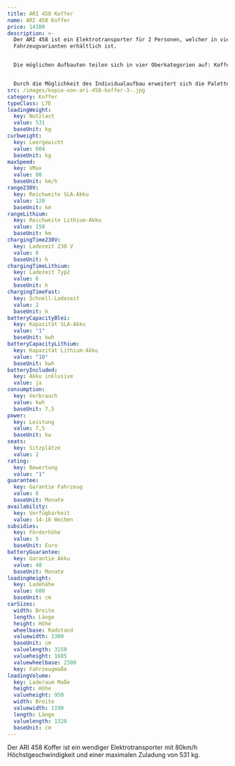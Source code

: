 ```yaml
---
title: ARI 458 Koffer
name: ARI 458 Koffer
price: 14100
description: >-
  Der ARI 458 ist ein Elektrotransporter für 2 Personen, welcher in vielen
  Fahrzeugvarianten erhältlich ist.


  Die möglichen Aufbauten teilen sich in vier Oberkategorien auf: Koffer, Pritsche, Kipper sowie den Individualaufbauten. Jedes dieser Modelle ist in zwei Aufbaulängen verfügbar: mit einer Ladeflächenlänge von 1,32 Meter sowie 1,55 Meter. In der Koffer-Version kommt des Weiteren eine XL-Version hinzu, deren Box mit einer Länge von 1,65 Meter sowie einer Höhe von 1,30 Meter das Raumvolumen auf knapp 3.000 Liter erhöht. Eine abgewandelte Art davon gibt es außerdem mit dem Alkoven-Aufbau, dessen Stauraum durch eine Erweiterung über der Kabine noch größer ausfällt und auch längere Gegenstände wie eine Leiter aufnehmen kann.


  Durch die Möglichkeit des Individualaufbau erweitert sich die Palette des ARI 458 noch einmal erheblich. Hier gibt es bspw. ein Laubgitter, welches für Gartenbaubetriebe und Kommunen eine praktische Möglichkeit bietet, Grünanlagen zu pflegen. Für Lieferanten von leicht verderblichen Lebensmitteln bietet ARI den 458 auch mit Kühl- bzw. Tiefkühlbox an. Sollten die speziellen Anforderungen eines Kunden mit all diesen Versionen noch nicht abgedeckt sei, kann dieser auch mit ARI zusammen an weiteren Individuallösungen arbeiten.
src: /images/kopie-von-ari-458-koffer-3-.jpg
category: Koffer
typeClass: L7E
loadingWeight:
  key: Nutzlast
  value: 531
  baseUnit: kg
curbweight:
  key: Leergewicht
  value: 604
  baseUnit: kg
maxSpeed:
  key: VMax
  value: 80
  baseUnit: km/h
range230V:
  key: Reichweite SLA-Akku
  value: 120
  baseUnit: km
rangeLithium:
  key: Reichweite Lithium-Akku
  value: 150
  baseUnit: km
chargingTime230V:
  key: Ladezeit 230 V
  value: 6
  baseUnit: h
chargingTimeLithium:
  key: Ladezeit Typ2
  value: 6
  baseUnit: h
chargingTimeFast:
  key: Schnell-Ladezeit
  value: 2
  baseUnit: h
batteryCapacityBlei:
  key: Kapazität SLA-Akku
  value: "1"
  baseUnit: kwh
batteryCapacityLithium:
  key: Kapazität Lithium-Akku
  value: "10"
  baseUnit: kwh
batteryIncluded:
  key: Akku inklusive
  value: ja
consumption:
  key: Verbrauch
  value: kwh
  baseUnit: 7,5
power:
  key: Leistung
  value: 7,5
  baseUnit: kw
seats:
  key: Sitzplätze
  value: 2
rating:
  key: Bewertung
  value: "1"
guarantee:
  key: Garantie Fahrzeug
  value: 6
  baseUnit: Monate
availability:
  key: Verfügbarkeit
  value: 14-16 Wochen
subsidies:
  key: Förderhöhe
  value: 5
  baseUnit: Euro
batteryGuarantee:
  key: Garantie Akku
  value: 48
  baseUnit: Monate
loadingHeight:
  key: Ladehöhe
  value: 680
  baseUnit: cm
carSizes:
  width: Breite
  length: Länge
  height: Höhe
  wheelbase: Radstand
  valuewidth: 1300
  baseUnit: cm
  valuelength: 3150
  valueheight: 1685
  valuewheelbase: 2300
  key: Fahrzeugmaße
loadingVolume:
  key: Laderaum Maße
  height: Höhe
  valueheight: 950
  width: Breite
  valuewidth: 1190
  length: Länge
  valuelength: 1320
  baseUnit: cm
---
```

Der ARI 458 Koffer ist ein wendiger Elektrotransporter mit 80km/h Höchstgeschwindigkeit und einer maximalen Zuladung von 531 kg.
